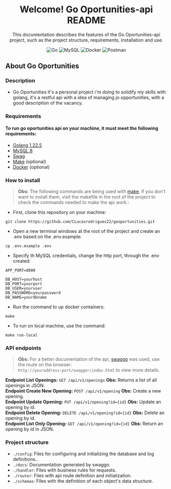 <h1 align='center'>
  Welcome! Go Oportunities-api README
</h1>

<p align='center'>
  This documentation describes the features of the Go Oportunities-api project, such as the project structure, requirements, installation and use.
</p>

<div align="center">

![Go](https://img.shields.io/badge/go-%2300ADD8.svg?style=for-the-badge&logo=go&logoColor=white)
![MySQL](https://img.shields.io/badge/mysql-4479A1.svg?style=for-the-badge&logo=mysql&logoColor=white)
![Docker](https://img.shields.io/badge/docker-%230db7ed.svg?style=for-the-badge&logo=docker&logoColor=white)
![Postman](https://img.shields.io/badge/Postman-FF6C37?style=for-the-badge&logo=postman&logoColor=white)

</div>

## About Go Oportunities

### Description

- Go Oportunities it's a personal project i'm doing to solidify my skills with golang, it's a restful api with a idea of managing jo opportunities, with a good description of the vacancy.

### Requirements 

#### To run go oportunities api on your machine, it must meet the following requirements:


- [Golang 1.22.5](https://go.dev/dl/)
- [MySQL 8](https://www.mysql.com/downloads/)
- [Swag](https://github.com/swaggo/swag)
- [Make](https://www.gnu.org/software/make/) (optional)
- [Docker](https://www.docker.com/) (optional)

### How to install

> **Obs:** The following commands are being used with [make](https://www.gnu.org/software/make/), if you don't want to install them, visit the makefile in the root of the project to check the commands needed to make the api work.:

- First, clone this repository on your machine:

```
git clone https://github.com/CLucasrodrigues22/gooportunities.git
```

- Open a new terminal windows at the root of the project and create an .env based on the .env.example:

```
cp .env.example .env
```

- Specify th MySQL credentials, change the http port, through the .env created:

```
APP_PORT=8000

DB_HOST=yourhost
DB_PORT=yourport
DB_USER=youruser
DB_PASSWORD=yourpassword
DB_NAME=yourdbname
```

- Run the command to up docker containers:

```
make
```

- To run on local machine, use the command:

```
make run-local
```


### API endpoints

> **Obs:** For a better documentation of the api, [swaggo](https://github.com/swaggo/gin-swagger) was used, use the route on the browser: `http://youraddress:port/swagger/index.html` to view more details.

**Endpoint List Openings:** `GET /api/v1/openings` **Obs:** Returns a list of all openings in JSON. <br/>
**Endpoint Create New Opening:** `POST /api/v1/opening` **Obs:** Create a new opening. <br/>
**Endpoint Update Opening:** `PUT /api/v1/opening?id={id}` **Obs:** Update an opening by id. <br/>
**Endpoint Delete Opening:** `DELETE /api/v1/opening?id={id}` **Obs:** Delete an opening by id. <br/>
**Endpoint List Only Opening:** `GET /api/v1/opening?id={id}` **Obs:** Return an opening by id in JSON. <br/>


### Project structure

- `./config`: Files for configuring and initializing the database and log definitions..
- `./docs`: Documentation generated by swaggo.
- `./handler`: Files with business rules for requests.
- `./router`: Files with api route definition and initialization.
- `./schemas`: Files with the definition of each object's data structure.



